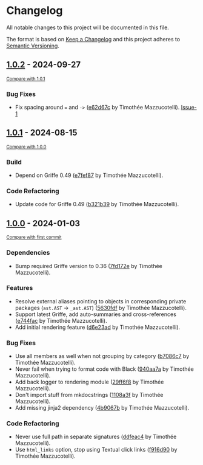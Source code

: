# Changelog

All notable changes to this project will be documented in this file.

The format is based on [Keep a Changelog](http://keepachangelog.com/en/1.0.0/)
and this project adheres to [Semantic Versioning](http://semver.org/spec/v2.0.0.html).

<!-- insertion marker -->
## [1.0.2](https://github.com/mkdocstrings/griffe2md/releases/tag/1.0.2) - 2024-09-27

<small>[Compare with 1.0.1](https://github.com/mkdocstrings/griffe2md/compare/1.0.1...1.0.2)</small>

### Bug Fixes

- Fix spacing around `=` and `->` ([e62d67c](https://github.com/mkdocstrings/griffe2md/commit/e62d67c8e1e6a150862390ac2878bfcade6abb59) by Timothée Mazzucotelli). [Issue-1](https://github.com/mkdocstrings/griffe2md/issues/1)

## [1.0.1](https://github.com/mkdocstrings/griffe2md/releases/tag/1.0.1) - 2024-08-15

<small>[Compare with 1.0.0](https://github.com/mkdocstrings/griffe2md/compare/1.0.0...1.0.1)</small>

### Build

- Depend on Griffe 0.49 ([e7fef87](https://github.com/mkdocstrings/griffe2md/commit/e7fef8732f2ffb52706967b9fa828261aedf9380) by Timothée Mazzucotelli).

### Code Refactoring

- Update code for Griffe 0.49 ([b321b39](https://github.com/mkdocstrings/griffe2md/commit/b321b3980e5ee2524c8f2db95c19ba897ad658b9) by Timothée Mazzucotelli).

## [1.0.0](https://github.com/mkdocstrings/griffe2md/releases/tag/1.0.0) - 2024-01-03

<small>[Compare with first commit](https://github.com/mkdocstrings/griffe2md/compare/d92385072e50ec53f4def83371884bf4558cb9a5...1.0.0)</small>

### Dependencies

- Bump required Griffe version to 0.36 ([7fd172e](https://github.com/mkdocstrings/griffe2md/commit/7fd172e92160154d0ecae8a94264bd5d31553510) by Timothée Mazzucotelli).

### Features

- Resolve external aliases pointing to objects in corresponding private packages (`ast.AST` -> `_ast.AST`) ([5630fdf](https://github.com/mkdocstrings/griffe2md/commit/5630fdf20606534c49eea1d2a31f6cc7f5945d60) by Timothée Mazzucotelli).
- Support latest Griffe, add auto-summaries and cross-references ([e744fac](https://github.com/mkdocstrings/griffe2md/commit/e744fac35a2dc13126fada91c35f50158c43938f) by Timothée Mazzucotelli).
- Add initial rendering feature ([d6e23ad](https://github.com/mkdocstrings/griffe2md/commit/d6e23ad5cd3dd87696fa43bdf110f9fbaa89cad9) by Timothée Mazzucotelli).

### Bug Fixes

- Use all members as well when not grouping by category ([b7086c7](https://github.com/mkdocstrings/griffe2md/commit/b7086c78cb5e91fb78c098c8103b83253c48620e) by Timothée Mazzucotelli).
- Never fail when trying to format code with Black ([940aa7a](https://github.com/mkdocstrings/griffe2md/commit/940aa7a6561e35bdeb71647daf9b8680850db81f) by Timothée Mazzucotelli).
- Add back logger to rendering module ([29ff6f8](https://github.com/mkdocstrings/griffe2md/commit/29ff6f8602d779132db20438b6d8aa61071d0430) by Timothée Mazzucotelli).
- Don't import stuff from mkdocstrings ([1108a3f](https://github.com/mkdocstrings/griffe2md/commit/1108a3f3eb324009a23d9598ba67053bcb93ec90) by Timothée Mazzucotelli).
- Add missing jinja2 dependency ([4b9067b](https://github.com/mkdocstrings/griffe2md/commit/4b9067ba2df89a3470f2cab9ddad673191efac47) by Timothée Mazzucotelli).

### Code Refactoring

- Never use full path in separate signatures ([ddfeac4](https://github.com/mkdocstrings/griffe2md/commit/ddfeac4b169acb86fdf128c233fe9c324d94d919) by Timothée Mazzucotelli).
- Use `html_links` option, stop using Textual click links ([f916d90](https://github.com/mkdocstrings/griffe2md/commit/f916d90c844e6e41304db4ca62418cc345af2a74) by Timothée Mazzucotelli).
